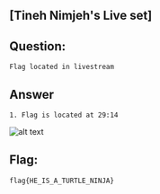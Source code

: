 [Tineh Nimjeh's Live set]
---
Question:
---
	Flag located in livestream

Answer
---
	1. Flag is located at 29:14
![alt text](https://i.imgur.com/d1xwdFg.png)

Flag:
---
	flag{HE_IS_A_TURTLE_NINJA}